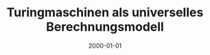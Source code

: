 ---
title: Turingmaschinen als universelles Berechnungsmodell
description: Lernzettel - Endliche Automaten, formale Sprachen und Entscheidbarkeit
draft: true
date: 2000-01-01
tags:
---